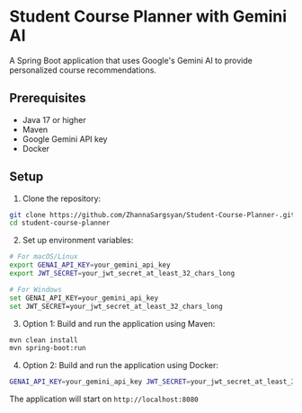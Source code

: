 # Student Course Planner with Gemini AI

A Spring Boot application that uses Google's Gemini AI to provide personalized course recommendations.

## Prerequisites

- Java 17 or higher
- Maven
- Google Gemini API key
- Docker

## Setup

1. Clone the repository:
```bash
git clone https://github.com/ZhannaSargsyan/Student-Course-Planner-.git
cd student-course-planner
```

2. Set up environment variables:
```bash
# For macOS/Linux
export GENAI_API_KEY=your_gemini_api_key
export JWT_SECRET=your_jwt_secret_at_least_32_chars_long

# For Windows
set GENAI_API_KEY=your_gemini_api_key
set JWT_SECRET=your_jwt_secret_at_least_32_chars_long
```

3. Option 1: Build and run the application using Maven:
```bash
mvn clean install
mvn spring-boot:run
```

4. Option 2: Build and run the application using Docker:
```bash
GENAI_API_KEY=your_gemini_api_key JWT_SECRET=your_jwt_secret_at_least_32_chars_long docker-compose up --build
```

The application will start on `http://localhost:8080`
